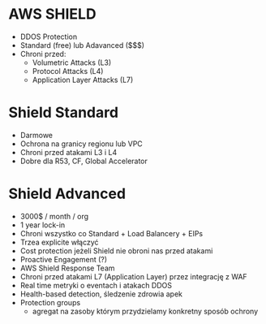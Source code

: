 # AWS SHIELD

- DDOS Protection
- Standard (free) lub Adavanced ($$$)
- Chroni przed:
	- Volumetric Attacks (L3)
	- Protocol Attacks (L4)
	- Application Layer Attacks (L7)

# Shield Standard
- Darmowe
- Ochrona na granicy regionu lub VPC
- Chroni przed atakami L3 i L4
- Dobre dla R53, CF, Global Accelerator

# Shield Advanced
- 3000$ / month / org 
- 1 year lock-in
- Chroni wszystko co Standard + Load Balancery + EIPs
- Trzea explicite włączyć
- Cost protection jeżeli Shield nie obroni nas przed atakami
- Proactive Engagement (?)
- AWS Shield Response Team
- Chroni przed atakami L7 (Application Layer) przez integrację z WAF
- Real time metryki o eventach i atakach DDOS
- Health-based detection, śledzenie zdrowia apek
- Protection groups 
	- agregat na zasoby którym przydzielamy konkretny sposób ochrony
